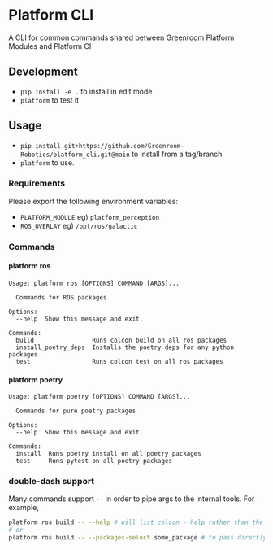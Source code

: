 # Platform CLI

A CLI for common commands shared between Greenroom Platform Modules and Platform CI

## Development

* `pip install -e .` to install in edit mode
* `platform` to test it

## Usage

* `pip install git+https://github.com/Greenroom-Robotics/platform_cli.git@main` to install from a tag/branch
* `platform` to use.

### Requirements

Please export the following environment variables:
* `PLATFORM_MODULE` eg) `platform_perception`
* `ROS_OVERLAY` eg) `/opt/ros/galactic`

### Commands

#### platform ros
```
Usage: platform ros [OPTIONS] COMMAND [ARGS]...

  Commands for ROS packages

Options:
  --help  Show this message and exit.

Commands:
  build                Runs colcon build on all ros packages
  install_poetry_deps  Installs the poetry deps for any python packages
  test                 Runs colcon test on all ros packages
```

#### platform poetry
```
Usage: platform poetry [OPTIONS] COMMAND [ARGS]...

  Commands for pure poetry packages

Options:
  --help  Show this message and exit.

Commands:
  install  Runs poetry install on all poetry packages
  test     Runs pytest on all poetry packages
```

### double-dash support

Many commands support `--` in order to pipe args to the internal tools. For example,

```bash
platform ros build -- --help # will list colcon --help rather than the plaform cli's
# or 
platform ros build -- --packages-select some_package # to pass directly to colcon
```